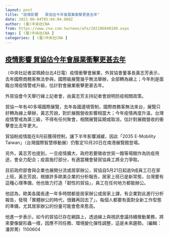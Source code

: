 ```yaml
---
layout: post
title: "疫情影響   貿協估今年會展業衝擊更甚去年"
date: 2021-06-04T05:04:04.000Z
author: (臺)中央社CNA
from: https://www.cna.com.tw/news/afe/202106040109.aspx
tags: [ (臺)中央社CNA ]
categories: [ (臺)中央社CNA ]
---
```

<!--1622783044000-->
[疫情影響   貿協估今年會展業衝擊更甚去年](https://www.cna.com.tw/news/afe/202106040109.aspx)
------

<div>
<div></div><div class="paragraph"><p>（中央社記者梁珮綺台北4日電）疫情衝擊會展業，外貿協會董事長黃志芳表示，去年國際商務客無法參與，國際級展覽幾乎無法舉辦，全部轉為線上；今年則是面臨台灣疫情警戒升級，估計對會展業衝擊更甚去年。</p><p>外貿協會今天舉行線上記者會，由黃志芳主持記者會說明防疫相關政策。</p><p>貿協一年有40多場國際展覽，去年各國邊境管制，國際商務客無法來台，展覽只好轉為線上舉辦，黃志芳說，對於展館營收影響相當大；今年疫情再度升溫，台灣疫情警戒為第三級，不得有任何聚會，相關展覽延期或取消，估計對展館營收的衝擊會比去年更大。</p><p>貿協盼疫情能在8月前獲得控制，讓下半年影響減緩，因此「2035 E-Mobility Taiwan」（台灣國際智慧移動展）仍暫定10月20日在南港展覽館登場。</p><p>另外，黃志芳也提到，一旦疫情擴大，政府若要徵收世貿一館等場館作為防疫用途，會全力配合；疫苗施打部分，有適當機會替貿協員工將全力爭取。</p><p>目前政府部會與企業也展開分流或居家辦公，貿協自5月21日起逾9成員工已在家上班，黃志芳說，根據許多歐美企業的分析報告，居家上班已是新常態，台灣要有這種心理準備，他也致力打造「韌性的貿協」，員工在任何地方都能辦公。</p><p>他認為，歐美各國長達一年多時間都是居家辦公或居家上課，有企業對此進行分析報告，發現「實體辦公的時代，很難再回去了」，每個人都要有面對全新工作型態的準備，尤其居家辦公的份量可能會愈來愈高。</p><p>他進一步表示，如今的貿協已存在網路上，透過線上與視訊會議持續推動業務，將來要像變形蟲一樣，因應不同任務、環境變化彈性調整，這是未來趨勢。（編輯：潘羿菁）1100604</p></div>
</div>
